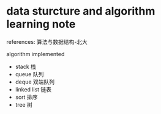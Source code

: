 # data sturcture and algorithm learning note

references: 算法与数据结构-北大

algorithm implemented

- stack 栈
- queue 队列
- deque 双端队列
- linked list 链表
- sort 排序
- tree 树
